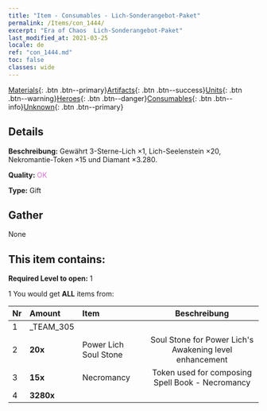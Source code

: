 ```yaml
---
title: "Item - Consumables - Lich-Sonderangebot-Paket"
permalink: /Items/con_1444/
excerpt: "Era of Chaos  Lich-Sonderangebot-Paket"
last_modified_at: 2021-03-25
locale: de
ref: "con_1444.md"
toc: false
classes: wide
---
```

 [Materials](/de/Items/){: .btn .btn--primary}[Artifacts](/de/Items/Artifacts/){: .btn .btn--success}[Units](/de/Items/Units/){: .btn .btn--warning}[Heroes](/de/Items/Heroes/){: .btn .btn--danger}[Consumables](/de/Items/Consumables/){: .btn .btn--info}[Unknown](/de/Items/Unknown/){: .btn .btn--primary}

## Details
 **Beschreibung:** Gewährt 3-Sterne-Lich ×1, Lich-Seelenstein ×20, Nekromantie-Token ×15 und Diamant ×3.280.

 **Quality:** <span style="color: #DA70D6">OK</span>

 **Type:** Gift

## Gather

  None

## This item contains:

 **Required Level to open:** 1

 1 You would get **ALL** items  from:

  | Nr | Amount |     Item    | Beschreibung |
  |:---|:-------|:------------|:-----------:|
  | 1 | _TEAM_305 | 
  | 2 |  **20x** | Power Lich Soul Stone | Soul Stone for Power Lich's Awakening level enhancement  | 
  | 3 |  **15x** | Necromancy | Token used for composing Spell Book - Necromancy  | 
  | 4 |  **3280x** | <i class="fas fa-gem"/> |  | 
